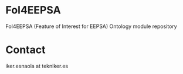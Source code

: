 # FoI4EEPSA
FoI4EEPSA (Feature of Interest for EEPSA) Ontology module repository

# Contact
iker.esnaola at tekniker.es